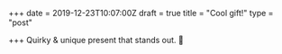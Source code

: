 +++
date = 2019-12-23T10:07:00Z
draft = true
title = "Cool gift!"
type = "post"

+++
Quirky & unique present that stands out. 🎁